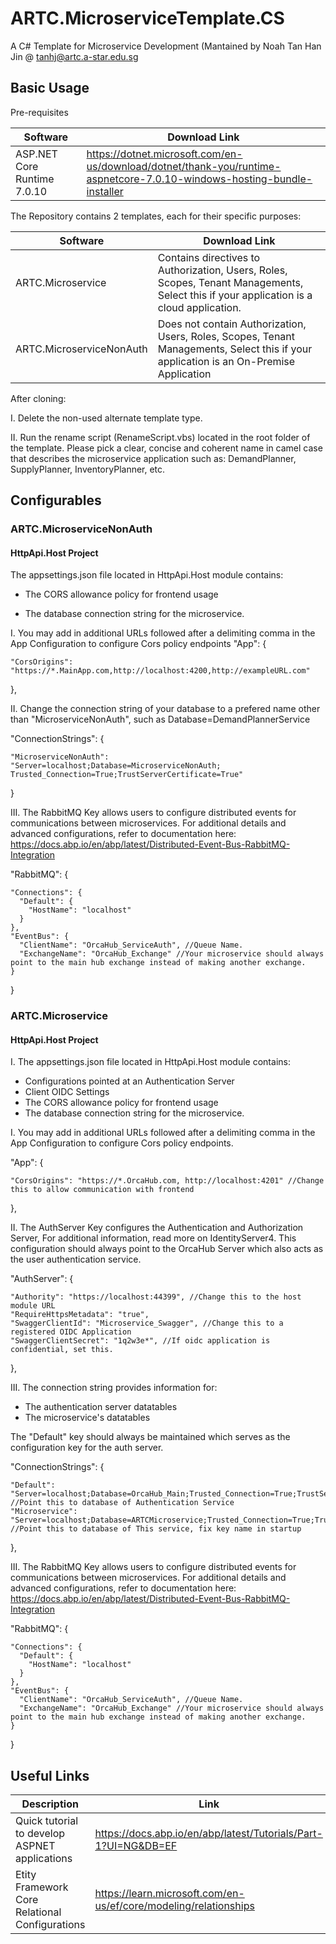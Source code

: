 # ARTC.MicroserviceTemplate.CS
A C# Template for Microservice Development (Mantained by Noah Tan Han Jin @ tanhj@artc.a-star.edu.sg 

## Basic Usage

Pre-requisites

Software  | Download Link
------------- | -------------
ASP.NET Core Runtime 7.0.10 | https://dotnet.microsoft.com/en-us/download/dotnet/thank-you/runtime-aspnetcore-7.0.10-windows-hosting-bundle-installer


The Repository contains 2 templates, each for their specific purposes:

Software  | Download Link
------------- | -------------
ARTC.Microservice | Contains directives to Authorization, Users, Roles, Scopes, Tenant Managements, Select this if your application is a cloud application.
ARTC.MicroserviceNonAuth | Does not contain Authorization, Users, Roles, Scopes, Tenant Managements, Select this if your application is an On-Premise Application

After cloning:

I. Delete the non-used alternate template type.

II. Run the rename script (RenameScript.vbs) located in the root folder of the template. 
Please pick a clear, concise and coherent name in camel case that describes the microservice application such as:
DemandPlanner, SupplyPlanner, InventoryPlanner, etc.

##
## Configurables

### ARTC.MicroserviceNonAuth

#### HttpApi.Host Project
 

The appsettings.json file located in HttpApi.Host module contains:
- The CORS allowance policy for frontend usage

- The database connection string for the microservice.



I. You may add in additional URLs followed after a delimiting comma in the App Configuration
to configure Cors policy endpoints
  "App": 
  {

    "CorsOrigins": "https://*.MainApp.com,http://localhost:4200,http://exampleURL.com" 
    
}, 


II. Change the connection string of your database to a prefered name other than "MicroserviceNonAuth", such as Database=DemandPlannerService 

  "ConnectionStrings": {

    "MicroserviceNonAuth": 
    "Server=localhost;Database=MicroserviceNonAuth;       
    Trusted_Connection=True;TrustServerCertificate=True"
  }

III. The RabbitMQ Key allows users to configure distributed events for communications between microservices. For additional details and advanced configurations, refer to documentation here: https://docs.abp.io/en/abp/latest/Distributed-Event-Bus-RabbitMQ-Integration

"RabbitMQ": {

    "Connections": {
      "Default": {
        "HostName": "localhost"
      }
    },
    "EventBus": {
      "ClientName": "OrcaHub_ServiceAuth", //Queue Name.
      "ExchangeName": "OrcaHub_Exchange" //Your microservice should always point to the main hub exchange instead of making another exchange.
    }
  }

### ARTC.Microservice 

#### HttpApi.Host Project
 

I. The appsettings.json file located in HttpApi.Host module contains:
- Configurations pointed at an Authentication Server
- Client OIDC Settings
- The CORS allowance policy for frontend usage
- The database connection string for the microservice.

I. You may add in additional URLs followed after a delimiting comma in the App Configuration
to configure Cors policy endpoints.

  "App": {

    "CorsOrigins": "https://*.OrcaHub.com, http://localhost:4201" //Change this to allow communication with frontend 
  },
  
II. The AuthServer Key configures the Authentication and Authorization Server, For additional information, read more on IdentityServer4.
This configuration should always point to the OrcaHub Server which also acts as the user authentication service.

  "AuthServer": {

    "Authority": "https://localhost:44399", //Change this to the host module URL
    "RequireHttpsMetadata": "true",
    "SwaggerClientId": "Microservice_Swagger", //Change this to a registered OIDC Application
    "SwaggerClientSecret": "1q2w3e*", //If oidc application is confidential, set this.
  },


III. The connection string provides information for:

- The authentication server datatables
- The microservice's datatables

The "Default" key should always be maintained which serves as the configuration key for the auth server. 

"ConnectionStrings": {

    "Default": "Server=localhost;Database=OrcaHub_Main;Trusted_Connection=True;TrustServerCertificate=True", //Point this to database of Authentication Service
    "Microservice": "Server=localhost;Database=ARTCMicroservice;Trusted_Connection=True;TrustServerCertificate=True" //Point this to database of This service, fix key name in startup
  },


III. The RabbitMQ Key allows users to configure distributed events for communications between microservices. For additional details and advanced configurations, refer to documentation here: https://docs.abp.io/en/abp/latest/Distributed-Event-Bus-RabbitMQ-Integration

"RabbitMQ": {

    "Connections": {
      "Default": {
        "HostName": "localhost"
      }
    },
    "EventBus": {
      "ClientName": "OrcaHub_ServiceAuth", //Queue Name.
      "ExchangeName": "OrcaHub_Exchange" //Your microservice should always point to the main hub exchange instead of making another exchange.
    }
  }


## Useful Links

Description  | Link
------------- | -------------
Quick tutorial to develop ASPNET applications | https://docs.abp.io/en/abp/latest/Tutorials/Part-1?UI=NG&DB=EF
Etity Framework Core Relational Configurations | https://learn.microsoft.com/en-us/ef/core/modeling/relationships
